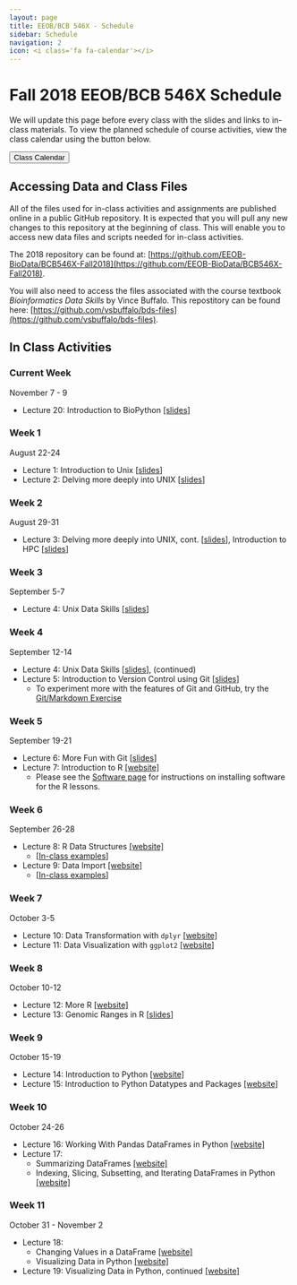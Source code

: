 ```yaml
---
layout: page
title: EEOB/BCB 546X - Schedule
sidebar: Schedule
navigation: 2
icon: <i class='fa fa-calendar'></i> 
---
```


# Fall 2018 EEOB/BCB 546X Schedule

We will update this page before every class with the slides and links to in-class materials. To view the planned schedule of course activities, view the class calendar using the button below.

<a href="https://docs.google.com/spreadsheets/d/1H54ZcrBIUA7WJbbxK7UEwFwFSNZjG-ZJSM0Gs5nR0Uw/edit?usp=sharing"><button type="button" class="btn btn-primary">Class Calendar</button></a>

## Accessing Data and Class Files

All of the files used for in-class activities and assignments are published online in a public GitHub repository. It is expected that you will pull any new changes to this repository at the beginning of class. This will enable you to access new data files and scripts needed for in-class activities. 

The 2018 repository can be found at: [https://github.com/EEOB-BioData/BCB546X-Fall2018](https://github.com/EEOB-BioData/BCB546X-Fall2018). 

You will also need to access the files associated with the course textbook _Bioinformatics Data Skills_ by Vince Buffalo. This repostitory can be found here: [https://github.com/vsbuffalo/bds-files](https://github.com/vsbuffalo/bds-files).


## In Class Activities


### Current Week 
<!-- I think it'd be good to have the current week on top, so when starting a new week, please move 
the previous week to the end and label it with the appropriate number -->

November 7 - 9

* Lecture 20: Introduction to BioPython [[slides]](slides/biopython_lecture-2018-11-07.pdf)

### Week 1

August 22-24

* Lecture 1: Introduction to Unix [[slides](slides/Week1_Lecture1.pdf)]
* Lecture 2: Delving more deeply into UNIX [[slides](slides/lecture_24Aug-MBH.html)]

### Week 2

August 29-31

* Lecture 3: Delving more deeply into UNIX, cont. [[slides](slides/lecture_24Aug-MBH.html)], Introduction to HPC [[slides](slides/lecture_29Aug-MBH.html)]

### Week 3 

September 5-7

* Lecture 4: Unix Data Skills [[slides](slides/lecture_5-Sep-MBH.html)]

### Week 4

September 12-14

* Lecture 4: Unix Data Skills [[slides](slides/lecture_5-Sep-MBH.html)], (continued)
* Lecture 5: Introduction to Version Control using Git [[slides](slides/lecture_14Sep-TAH.html)]
	* To experiment more with the features of Git and GitHub, try the [Git/Markdown Exercise](https://github.com/EEOB-BioData/Git-Markdown-Exercise)

### Week 5

September 19-21

* Lecture 6: More Fun with Git [[slides](slides/lecture_19Sep-TAH.html)]
* Lecture 7: Introduction to R [[website]](https://eeob-biodata.github.io/BCB546X-R/) 
	* Please see the [Software page](software#r) for instructions on installing software for the R lessons.

### Week 6

September 26-28
* Lecture 8: R Data Structures [[website]](https://eeob-biodata.github.io/BCB546X-R/)
	* [[In-class examples](slides/examples_26Sep-DVL.html)]
* Lecture 9: Data Import [[website]](https://eeob-biodata.github.io/BCB546X-R/)
	* [[In-class examples](slides/examples_28Sep-DVL.html)]

### Week 7

October 3-5
* Lecture 10: Data Transformation with `dplyr` [[website]](https://eeob-biodata.github.io/BCB546X-R/)
* Lecture 11: Data Visualization with `ggplot2` [[website]](https://eeob-biodata.github.io/BCB546X-R/)

### Week 8

October 10-12

* Lecture 12: More R [[website]](https://eeob-biodata.github.io/BCB546X-R/)
* Lecture 13: Genomic Ranges in R [[slides](slides/lecture_13Oct-MBH.html)]

### Week 9 

October 15-19

* Lecture 14: Introduction to Python [[website]](https://eeob-biodata.github.io/BCB546X-python/)
* Lecture 15: Introduction to Python Datatypes and Packages [[website]](https://eeob-biodata.github.io/BCB546X-python/02-datatypes/)

### Week 10

October 24-26

* Lecture 16: Working With Pandas DataFrames in Python [[website]](https://eeob-biodata.github.io/BCB546X-python/03-starting-with-data/)
* Lecture 17:
	* Summarizing DataFrames [[website]](https://eeob-biodata.github.io/BCB546X-python/03-starting-with-data/#quicksumm)
	* Indexing, Slicing, Subsetting, and Iterating DataFrames in Python [[website]](https://eeob-biodata.github.io/BCB546X-python/04-more-dataframes/)

### Week 11

October 31 - November 2

* Lecture 18:
	* Changing Values in a DataFrame [[website]](https://eeob-biodata.github.io/BCB546X-python/04-more-dataframes/#changingvals)
	* Visualizing Data in Python [[website]](https://eeob-biodata.github.io/BCB546X-python/05-seaborn-viz/)
* Lecture 19: Visualizing Data in Python, continued [[website]](https://eeob-biodata.github.io/BCB546X-python/05-seaborn-viz/)

